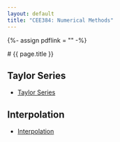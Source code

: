 ```yaml
---
layout: default
title: "CEE384: Numerical Methods"
---
```


{%- assign pdflink = "" -%}

<div markdown="1">
# {{ page.title }}

## Taylor Series
* [Taylor Series](/CEE384/taylor-series/Main.pdf)

## Interpolation
* [Interpolation](/CEE384/Interpolation/Main.pdf)

</div>
